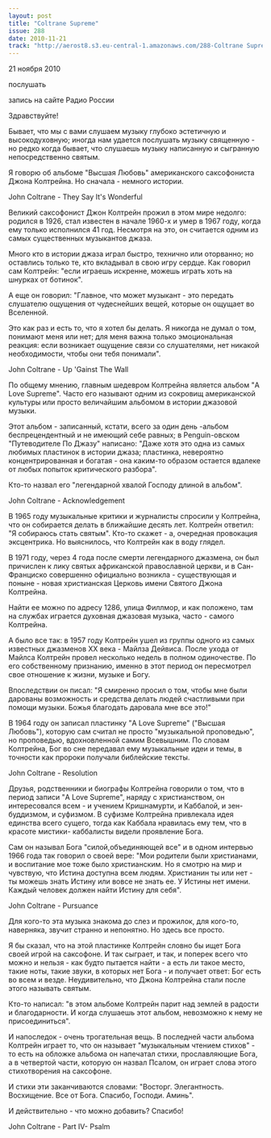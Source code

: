 ```yaml
---
layout: post
title: "Coltrane Supreme"
issue: 288
date: 2010-11-21
track: "http://aerost8.s3.eu-central-1.amazonaws.com/288-Coltrane Supreme.mp3"
---
```


21 ноября 2010

послушать

запись на сайте Радио России

Здравствуйте!

Бывает, что мы с вами слушаем музыку глубоко эстетичную и высокодуховную; иногда нам удается послушать музыку священную - но редко когда бывает, что слушаешь музыку написанную и сыгранную непосредственно святым.

Я говорю об альбоме "Высшая Любовь" американского саксофониста Джона Колтрейна. Но сначала - немного истории.

John Coltrane - They Say It's Wonderful

Великий саксофонист Джон Колтрейн прожил в этом мире недолго: родился в 1926, стал известен в начале 1960-х и умер в 1967 году, когда ему только исполнился 41 год. Несмотря на это, он считается одним из самых существенных музыкантов джаза.

Много кто в истории джаза играл быстро, технично или оторванно; но оставлись только те, кто вкладывал в свою игру сердце. Как говорил сам Колтрейн: "если играешь искренне, можешь играть хоть на шнурках от ботинок".

А еще он говорил: "Главное, что может музыкант - это передать слушателю ощущения от чудеснейших вещей, которые он ощущает во Вселенной.

Это как раз и есть то, что я хотел бы делать. Я никогда не думал о том, понимают меня или нет; для меня важна только эмоциональная реакция: если возникает ощущение связи со слушателями, нет никакой необходимости, чтобы они тебя понимали".

John Coltrane - Up 'Gainst The Wall

По общему мнению, главным шедевром Колтрейна является альбом "A Love Supreme". Часто его называют одним из сокровищ американской культуры или просто величайшим альбомом в истории джазовой музыки.

Этот альбом - записанный, кстати, всего за один день -альбом беспрецендентный и не имеющий себе равных; в Penguin-овском "Путеводителе По Джазу" написано: "Даже хотя это одна из самых любимых пластинок в истории джаза; пластинка, невероятно концентрированная и богатая - она каким-то образом остается вдалеке от любых попыток критического разбора".

Кто-то назвал его "легендарной хвалой Господу длиной в альбом".

John Coltrane - Acknowledgement

В 1965 году музыкальные критики и журналисты спросили у Колтрейна, что он собирается делать в ближайшие десять лет. Колтрейн ответил: "Я собираюсь стать святым". Кто-то скажет - а, очередная провокация эксцентрика. Но выяснилось, что Колтрейн как в воду глядел.

В 1971 году, через 4 года после смерти легендарного джазмена, он был причислен к лику святых африканской православной церкви, и в Сан-Франциско совершенно официально возникла - существующая и поныне - новая христианская Церковь имени Святого Джона Колтрейна.

Найти ее можно по адресу 1286, улица Филлмор, и как положено, там на службах играется духовная джазовая музыка, часто - самого Колтрейна.

А было все так: в 1957 году Колтрейн ушел из группы одного из самых известных джазменов XX века - Майлза Дейвиса. После ухода от Майлса Колтрейн провел несколько недель в полном одиночестве. По его собственному признанию, именно в этот период он пересмотрел свое отношение к жизни, музыке и Богу.

Впоследствии он писал: "Я смиренно просил о том, чтобы мне были дарованы возможность и средства делать людей счастливыми при помощи музыки. Божья благодать даровала мне все это!"

В 1964 году он записал пластинку "A Love Supreme" ("Высшая Любовь"), которую сам считал не просто "музыкальной проповедью", но проповедью, вдохновленной самим Всевышним. По словам Колтрейна, Бог во сне передавал ему музыкальные идеи и темы, в точности как пророки получали библейские тексты.

John Coltrane - Resolution

Друзья, родственники и биографы Колтрейна говорили о том, что в период записи "A Love Supreme", наряду с христианством, он интересовался всем - и учением Кришнамурти, и Каббалой, и зен-буддизмом, и суфизмом. В суфизме Колтрейна привлекала идея единства всего сущего, тогда как Каббала нравилась ему тем, что в красоте мистики- каббалисты видели проявление Бога.

Сам он называл Бога "силой,объединяющей все" и в одном интервью 1966 года так говорил о своей вере: "Мои родители были христианами, и воспитание мое тоже было христианским. Но я смотрю на мир и чувствую, что Истина доступна всем людям. Христианин ты или нет - ты можешь знать Истину или вовсе не знать ее. У Истины нет имени. Каждый человек должен найти Истину для себя".

John Coltrane - Pursuance

Для кого-то эта музыка знакома до слез и прожилок, для кого-то, наверняка, звучит странно и непонятно. Но здесь все просто.

Я бы сказал, что на этой пластинке Колтрейн словно бы ищет Бога своей игрой на саксофоне. И так сыграет, и так, и поперек всего что можно и нельзя - как будто пытается найти - а есть ли такое место, такие ноты, такие звуки, в которых нет Бога - и получает ответ: Бог есть во всем и везде. Неудивительно, что Джона Колтрейна стали после этого называть святым.

Кто-то написал: "в этом альбоме Колтрейн парит над землей в радости и благодарности. И когда слушаешь этот альбом, невозможно к нему не присоединиться".

И напоследок - очень трогательная вещь. В последней части альбома Колтрейн играет то, что он называет "музыкальным чтением стихов" - то есть на обложке альбома он напечатал стихи, прославляющие Бога, а в четвертой части, которую он назвал Псалом, он играет слова этого стихотворения на саксофоне.

И стихи эти заканчиваются словами: "Восторг. Элегантность. Восхищение. Все от Бога. Спасибо, Господи. Аминь".

И действительно - что можно добавить? Спасибо!

John Coltrane - Part IV- Psalm
